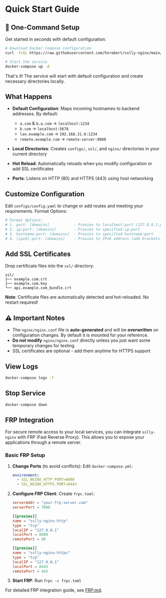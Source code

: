 # Quick Start Guide

## 🚀 One-Command Setup

Get started in seconds with default configuration:

```bash
# Download Docker Compose configuration
curl -fsSL https://raw.githubusercontent.com/hnrobert/sslly-nginx/main/docker-compose.yml -o docker-compose.yml

# Start the service
docker-compose up -d
```

That's it! The service will start with default configuration and create necessary directories locally.

## What Happens

- **Default Configuration**: Maps incoming hostnames to backend addresses. By default:

  - `a.com` & `b.a.com` → `localhost:1234`
  - `b.com` → `localhost:5678`
  - `lan.example.com` → `192.168.31.6:1234`
  - `remote.example.com` → `remote-server:8080`

- **Local Directories**: Creates `configs/`, `ssl/`, and `nginx/` directories in your current directory
- **Hot Reload**: Automatically reloads when you modify configuration or add SSL certificates
- **Ports**: Listens on HTTP (80) and HTTPS (443) using host networking

## Customize Configuration

Edit `configs/config.yaml` to change or add routes and meeting your requirements. Format Options:

```yaml
# Format Options:
# 1. port: [domains]           - Proxies to localhost:port (127.0.0.1:port)
# 2. ip:port: [domains]        - Proxies to specified ip:port
# 3. hostname:port: [domains]  - Proxies to specified hostname:port
# 4. [ipv6]:port: [domains]    - Proxies to IPv6 address (add brackets)
```

## Add SSL Certificates

Drop certificate files into the `ssl/` directory:

```text
ssl/
├── example.com.crt
├── example.com.key
└── api.example.com_bundle.crt
```

**Note**: Certificate files are automatically detected and hot-reloaded. No restart required!

## ⚠️ Important Notes

- The `nginx/nginx.conf` file is **auto-generated** and will be **overwritten** on configuration changes. By default it is mounted for your reference.
- **Do not modify** `nginx/nginx.conf` directly unless you just want some temporary changes for testing
- SSL certificates are optional - add them anytime for HTTPS support

## View Logs

```bash
docker-compose logs -f
```

## Stop Service

```bash
docker-compose down
```

## FRP Integration

For secure remote access to your local services, you can integrate `sslly-nginx` with FRP (Fast Reverse Proxy). This allows you to expose your applications through a remote server.

### Basic FRP Setup

1. **Change Ports** (to avoid conflicts): Edit `docker-compose.yml`:

   ```yaml
   environment:
     - SSL_NGINX_HTTP_PORT=8080
     - SSL_NGINX_HTTPS_PORT=8443
   ```

2. **Configure FRP Client**: Create `frpc.toml`:

   ```toml
   serverAddr = "your-frp-server.com"
   serverPort = 7000

   [[proxies]]
   name = "sslly-nginx-http"
   type = "tcp"
   localIP = "127.0.0.1"
   localPort = 8080
   remotePort = 80

   [[proxies]]
   name = "sslly-nginx-https"
   type = "tcp"
   localIP = "127.0.0.1"
   localPort = 8443
   remotePort = 443
   ```

3. **Start FRP**: Run `frpc -c frpc.toml`

For detailed FRP integration guide, see [FRP.md](FRP.md).
